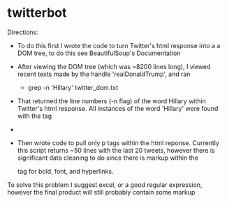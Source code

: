 # twitterbot

Directions:

- To do this first I wrote the code to turn Twitter's html response into a a DOM tree, to do this see BeautifulSoup's Documentation

- After viewing the DOM tree (which was ~8200 lines long), I viewed recent texts made by the handle 'realDonaldTrump', and ran 
	- grep -n 'Hillary' twitter_dom.txt

- That returned the line numbers (-n flag) of the word Hillary within Twitter's html response. All instances of the word 'Hillary' were found with the tag 

- <p class = "TweetTextSize TweetTextSize -- 26 js-tweet-text tweet-text" data-aria-label-part = "0"  lang = "en"></p> 

- Then wrote code to pull only p tags within the html reponse. Currently this script returns ~50 lines with the last 20 tweets, however there is significant data cleaning to do since there is markup within the <p> tag for bold, font, and hyperlinks. 

To solve this problem I suggest excel, or a good regular expression, however the final product will still probably contain some markup
 

